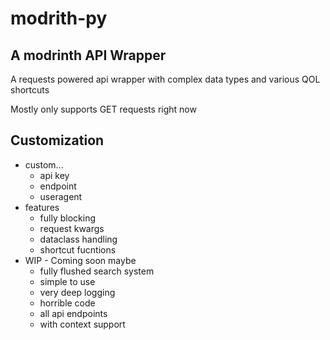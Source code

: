 # modrith-py
A modrinth API Wrapper
----

A requests powered api wrapper with complex data types and various QOL shortcuts

Mostly only supports GET requests right now

## Customization

- custom...
    - api key
    - endpoint
    - useragent
- features
    - fully blocking
    - request kwargs
    - dataclass handling
    - shortcut fucntions
- WIP - Coming soon maybe
    - fully flushed search system
    - simple to use
    - very deep logging
    - horrible code
    - all api endpoints
    - with context support
